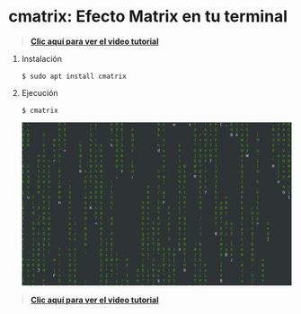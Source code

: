 # cmatrix: Efecto Matrix en tu terminal
>**[Clic aquí para ver el video tutorial](https://www.youtube.com/watch?v=gaUYkyx-6bU "Dale clic sin miedo")**
1. Instalación
   ```
   $ sudo apt install cmatrix
   ```
2. Ejecución
   ```
   $ cmatrix
   ```
   ![](./img/1.png "Tu vives en la Matrix")

>**[Clic aquí para ver el video tutorial](https://www.youtube.com/watch?v=gaUYkyx-6bU "Dale clic sin miedo")**
